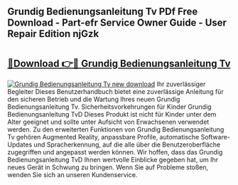 ## Grundig Bedienungsanleitung Tv PDf Free Download - Part-efr Service Owner Guide - User Repair Edition njGzk

# <h2><a href="http://df5ivl.blite.top/?on=Grundig+Bedienungsanleitung+Tv">🔗Download 👉🔴 Grundig Bedienungsanleitung Tv</a></h2>

[![Grundig Bedienungsanleitung Tv new download](https://i.imgur.com/lujVjoI.png)](http://df5ivl.blite.top/?on=Grundig+Bedienungsanleitung+Tv)
Ihr zuverlässiger Begleiter Dieses Benutzerhandbuch bietet eine zuverlässige Anleitung für den sicheren Betrieb und die Wartung Ihres neuen Grundig Bedienungsanleitung Tv. Sicherheitsvorkehrungen für Kinder Grundig Bedienungsanleitung TvD Dieses Produkt ist nicht für Kinder unter dem Alter geeignet und sollte unter Aufsicht von Erwachsenen verwendet werden. Zu den erweiterten Funktionen von Grundig Bedienungsanleitung Tv gehören Augmented Reality, anpassbare Profile, automatische Software-Updates und Spracherkennung, auf die alle über die Benutzeroberfläche zugegriffen und angepasst werden können. Wir hoffen, dass das Grundig Bedienungsanleitung TvD Ihnen wertvolle Einblicke gegeben hat, um Ihr neues Gerät in Schwung zu bringen. Wenn Sie auf Probleme stoßen, wenden Sie sich an unseren Kundenservice.
